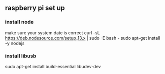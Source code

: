 ## raspberry pi set up

### install node
make sure your system date is correct
curl -sL https://deb.nodesource.com/setup_13.x | sudo -E bash -
sudo apt-get install -y nodejs

### install libusb
sudo apt-get install build-essential libudev-dev